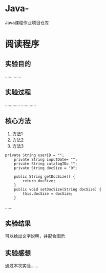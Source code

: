 # Java-
Java课程作业项目仓库

# 阅读程序

## 实验目的
……
……
  
## 实验过程
…………
…………
  
## 核心方法
1. 方法1
2. 方法2
3. 方法3
```
private String userID = "";
	private String inputDate= "";
	private String catalogID= "";
	private String docSize = "0";
	
	public String getDocSize() {
		return docSize;
	}
	public void setDocSize(String docSize) {
		this.docSize = docSize;
	}
```
……

## 实验结果

可以给出文字说明，并配合图示
[](https://github.com/seebeyond/Java-/blob/master/test.jpg)

## 实验感想
通过本次实验……
